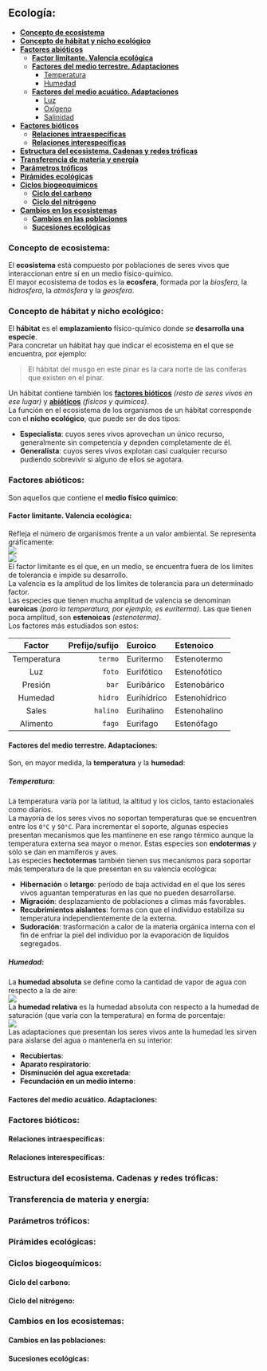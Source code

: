 ## Ecología:  
  * [**Concepto de ecosistema**](#concepto-de-ecosistema)  
  * [**Concepto de hábitat y nicho ecológico**](#concepto-de-hábitat-y-nicho-ecológico)  
  * [**Factores abióticos**](#factores-abióticos)  
    * [**Factor limitante. Valencia ecológica**](#factor-limitante-valencia-ecológica)  
    * [**Factores del medio terrestre. Adaptaciones**](#factores-del-medio-terrestre-adaptaciones)  
      * [Temperatura](#temperatura)  
      * [Humedad](#humedad)  
    * [**Factores del medio acuático. Adaptaciones**](#factores-del-medio-acuático-adaptaciones)  
      * [Luz](#luz)  
      * [Oxígeno](#oxígeno)  
      * [Salinidad](#salinidad)  
  * [**Factores bióticos**](#factores-bióticos)  
    * [**Relaciones intraespecíficas**](#relaciones-intraespecíficas)  
    * [**Relaciones interespecíficas**](#relaciones-interespecíficas)  
  * [**Estructura del ecosistema. Cadenas y redes tróficas**](#estructura-del-ecosistema-cadenas-y-redes-tróficas)  
  * [**Transferencia de materia y energía**](#transferencia-de-materia-y-energía)  
  * [**Parámetros tróficos**](#parámetros-tróficos)  
  * [**Pirámides ecológicas**](#pirámides-ecológicas)  
  * [**Ciclos biogeoquímicos**](#ciclos-biogeoquímicos)  
    * [**Ciclo del carbono**](#ciclo-del-carbono)  
    * [**Ciclo del nitrógeno**](#ciclo-del-nitrógeno)  
  * [**Cambios en los ecosistemas**](#cambios-en-los-ecosistemas)  
    * [**Cambios en las poblaciones**](#cambios-en-las-poblaciones)  
    * [**Sucesiones ecológicas**](#sucesiones-ecológicas)  

### Concepto de ecosistema:  
El **ecosistema** está compuesto por poblaciones de seres vivos que interaccionan entre sí en un medio físico-químico.  
El mayor ecosistema de todos es la **ecosfera**, formada por la *biosfera*, la *hidrosfera*, la *atmósfera* y la *geosfera*.  

### Concepto de hábitat y nicho ecológico:  
El **hábitat** es el **emplazamiento** físico-químico donde se **desarrolla una especie**.  
Para concretar un hábitat hay que indicar el ecosistema en el que se encuentra, por ejemplo:  
> El hábitat del musgo en este pinar es la cara norte de las coníferas que existen en el pinar.  

Un hábitat contiene también los [**factores bióticos**](#factores-bióticos) *(resto de seres vivos en ese lugar)* y [**abióticos**](#factores-abióticos) *(físicos y químicos)*.  
La función en el ecosistema de los organismos de un hábitat corresponde con el **nicho ecológico**, que puede ser de dos tipos:  
  * **Especialista**: cuyos seres vivos aprovechan un único recurso, generalmente sin competencia y depnden completamente de él.  
  * **Generalista**: cuyos seres vivos explotan casi cualquier recurso pudiendo sobrevivir si alguno de ellos se agotara.  

### Factores abióticos:  
Son aquellos que contiene el **medio físico químico**:  

#### Factor limitante. Valencia ecológica:  
Refleja el número de organismos frente a un valor ambiental. Se representa gráficamente:  
![](http://i.imgur.com/c2E3LWP.png)  
![](http://200.57.38.181/cursos/materias/sexto/cvecolo/banners/tu1/t122a.gif)  
El factor limitante es el que, en un medio, se encuentra fuera de los límites de tolerancia e impide su desarrollo.  
La valencia es la amplitud de los límites de tolerancia para un determinado factor.  
Las especies que tienen mucha amplitud de valencia se denominan **euroicas** *(para la temperatura, por ejemplo, es euriterma)*. Las que tienen poca amplitud, son **estenoicas** *(estenoterma)*.  
Los factores más estudiados son estos:  

|    Factor    | Prefijo/sufijo |   Euroico   |   Estenoico   |
|:------------:|---------------:|:------------|:--------------|
| Temperatura  | `termo`        | Euritermo   | Estenotermo   |
| Luz          | `foto`         | Eurifótico  | Estenofótico  |
| Presión      | `bar`          | Euribárico  | Estenobárico  |
| Humedad      | `hidro`        | Eurihídrico | Estenohídrico |
| Sales        | `halino`       | Eurihalino  | Estenohalino  |
| Alimento     | `fago`         | Eurifago    | Estenófago    |

#### Factores del medio terrestre. Adaptaciones:  
Son, en mayor medida, la **temperatura** y la **humedad**:  

##### Temperatura:  
La temperatura varía por la latitud, la altitud y los ciclos, tanto estacionales como diarios.  
La mayoría de los seres vivos no soportan temperaturas que se encuentren entre los `0°C` y `50°C`. Para incrementar el soporte, algunas especies presentan mecanismos que les mantinene en ese rango térmico aunque la temperatura externa sea mayor o menor. Estas especies son **endotermas** y sólo se dan en mamíferos y aves.  
Las especies **hectotermas** también tienen sus mecanismos para soportar más temperatura de la que presentan en su valencia ecológica:  
  * **Hibernación** o **letargo**: período de baja actividad en el que los seres vivos aguantan temperaturas en las que  no pueden desarrollarse.  
  * **Migración**: desplazamiento de poblaciones a climas más favorables.  
  * **Recubrimientos aislantes**: formas con que el individuo estabiliza su temperatura independientemente de la externa.  
  * **Sudoración**: trasformación a calor de la materia orgánica interna con el fin de enfriar la piel del individuo por la evaporación de líquidos segregados.  

##### Humedad:  
La **humedad absoluta** se define como la cantidad de vapor de agua con respecto a la de aire:  
![](http://upload.wikimedia.org/math/d/a/4/da4afb70da6ba41e8a1b55f29656e11d.png)  
La **humedad relativa** es la humedad absoluta con respecto a la humedad de saturación (que varía con la temperatura) en forma de porcentaje:  
![](http://upload.wikimedia.org/math/d/a/b/dab50ee6418a21f8e4ab3dd9538b9d28.png)  
Las adaptaciones que presentan los seres vivos ante la humedad les sirven para aislarse del agua o mantenerla en su interior:  
  * **Recubiertas**:  
  * **Aparato respiratorio**:  
  * **Disminución del agua excretada**:  
  * **Fecundación en un medio interno**:  

#### Factores del medio acuático. Adaptaciones:  


### Factores bióticos:  


#### Relaciones intraespecíficas:  


#### Relaciones interespecíficas:  


### Estructura del ecosistema. Cadenas y redes tróficas:  


### Transferencia de materia y energía:  


### Parámetros tróficos:  


### Pirámides ecológicas:  


### Ciclos biogeoquímicos:  


#### Ciclo del carbono:  


#### Ciclo del nitrógeno:  


### Cambios en los ecosistemas:  


#### Cambios en las poblaciones:  


#### Sucesiones ecológicas:  

